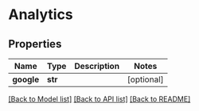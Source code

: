 # Analytics

## Properties
Name | Type | Description | Notes
------------ | ------------- | ------------- | -------------
**google** | **str** |  | [optional] 

[[Back to Model list]](../README.md#documentation-for-models) [[Back to API list]](../README.md#documentation-for-api-endpoints) [[Back to README]](../README.md)

